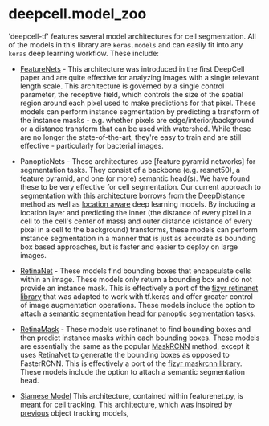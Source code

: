 # deepcell.model_zoo

'deepcell-tf' features several model architectures for cell segmentation. All of the models in this library are `keras.models` and can easily fit into any `keras` deep learning workflow. These include:

* [FeatureNets](https://journals.plos.org/ploscompbiol/article?id=10.1371/journal.pcbi.1005177) - This architecture was introduced in the first DeepCell paper and are quite effective for analyzing images with a single relevant length scale. This architecture is governed by a single control parameter, the receptive field, which controls the size of the spatial region around each pixel used to make predictions for that pixel. These models can perform instance segmentation by predicting a transform of the instance masks - e.g. whether pixels are edge/interior/background or a distance transform that can be used with watershed. While these are no longer the state-of-the-art, they're easy to train and are still effective - particularly for bacterial images. 

* PanopticNets - These architectures use [feature pyramid networks] for segmentation tasks. They consist of a backbone (e.g. resnet50), a feature pyramid, and one (or more) semantic head(s). We have found these to be very effective for cell segmentation. Our current approach to segmentation with this architecture borrows from the [DeepDistance](https://arxiv.org/abs/1908.11211) method as well as [location aware](https://www.nature.com/articles/s41598-017-05300-5) deep learning models. By including a location layer and predicting the inner (the distance of every pixel in a cell to the cell's center of mass) and outer distance (distance of every pixel in a cell to the background) transforms, these models can perform instance segmentation in a manner that is just as accurate as bounding box based approaches, but is faster and easier to deploy on large images.

* [RetinaNet](https://arxiv.org/abs/1708.02002) - These models find bounding boxes that encapsulate cells within an image. These models only return a bounding box and do not provide an instance mask. This is effectively a port of the [fizyr retinanet library](https://github.com/fizyr/keras-retinanet) that was adapted to work with tf.keras and offer greater control of image augmentation operations. These models include the option to attach a [semantic segmentation head](http://openaccess.thecvf.com/content_CVPR_2019/html/Kirillov_Panoptic_Feature_Pyramid_Networks_CVPR_2019_paper.html) for panoptic segmentation tasks.

* [RetinaMask](https://arxiv.org/abs/1901.03353) - These models use retinanet to find bounding boxes and then predict instance masks within each bounding boxes. These models are essentially the same as the popular [MaskRCNN](https://arxiv.org/abs/1703.06870) method, except it uses RetinaNet to generatte the bounding boxes as opposed to FasterRCNN. This is effectively a port of the [fizyr maskrcnn library](https://github.com/fizyr/keras-maskrcnn). These models include the option to attach a semantic segmentation head.

* [Siamese Model](https://www.biorxiv.org/content/10.1101/803205v2) This architecture, contained within featurenet.py, is meant for cell tracking. This architecture, which was inspired by [previous](http://openaccess.thecvf.com/content_iccv_2017/html/Sadeghian_Tracking_the_Untrackable_ICCV_2017_paper.html) object tracking models, 




